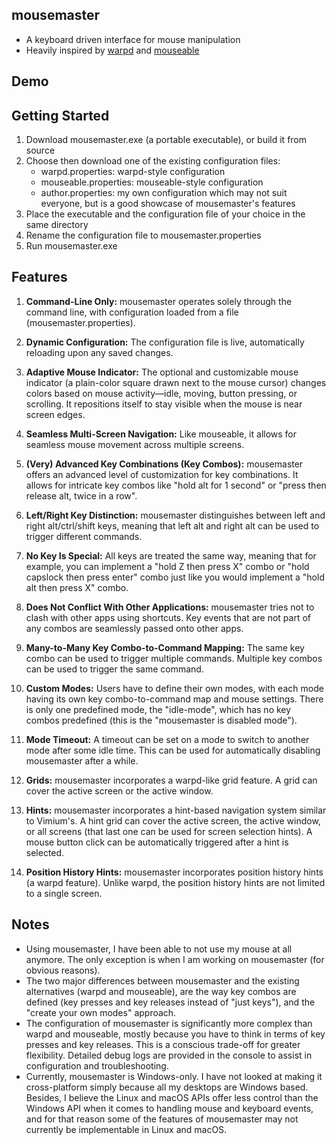 ## mousemaster

- A keyboard driven interface for mouse manipulation
- Heavily inspired by [warpd](https://github.com/rvaiya/warpd)
  and [mouseable](https://github.com/wirekang/mouseable/)

## Demo

## Getting Started

1. Download mousemaster.exe (a portable executable), or build it from source
2. Choose then download one of the existing configuration files:
    - warpd.properties: warpd-style configuration
    - mouseable.properties: mouseable-style configuration
    - author.properties: my own configuration which may not suit everyone, but is a good
      showcase of mousemaster's features
3. Place the executable and the configuration file of your choice in the same directory
4. Rename the configuration file to mousemaster.properties
5. Run mousemaster.exe

## Features

1. **Command-Line Only:** mousemaster operates solely through the command line, with
   configuration loaded from a file (mousemaster.properties).

2. **Dynamic Configuration:** The configuration file is live, automatically reloading upon
   any saved changes.

3. **Adaptive Mouse Indicator:** The optional and customizable mouse indicator (a
   plain-color square drawn next to the mouse cursor) changes colors based on mouse
   activity—idle, moving, button pressing, or scrolling. It repositions itself to stay
   visible when the mouse is near screen edges.

4. **Seamless Multi-Screen Navigation:** Like mouseable, it allows for seamless mouse
   movement across multiple screens.

5. **(Very) Advanced Key Combinations (Key Combos):** mousemaster offers an advanced level
   of customization for key combinations. It allows for intricate key combos like "hold
   alt for 1 second" or "press then release alt, twice in a row".

6. **Left/Right Key Distinction:** mousemaster distinguishes between left and right
   alt/ctrl/shift keys, meaning that left alt and right alt can be used to trigger
   different commands.

7. **No Key Is Special:** All keys are treated the same way, meaning that for example, you
   can implement a "hold Z then press X" combo or "hold capslock then press enter" combo
   just like you would implement a "hold alt then press X" combo.

8. **Does Not Conflict With Other Applications:** mousemaster tries not to clash with
   other apps using shortcuts. Key events that are not part of any combos are seamlessly
   passed onto other apps.

9. **Many-to-Many Key Combo-to-Command Mapping:** The same key combo can be used to
   trigger multiple commands. Multiple key combos can be used to trigger the same command.

10. **Custom Modes:** Users have to define their own modes, with each mode
    having its own key combo-to-command map and mouse settings. There is only one
    predefined mode, the "idle-mode", which has no key combos predefined (this is the
    "mousemaster is disabled mode").

11. **Mode Timeout:** A timeout can be set on a mode to switch to another mode after some
    idle time. This can be used for automatically disabling mousemaster after a while.

12. **Grids:** mousemaster incorporates a warpd-like grid feature. A grid can cover the
    active screen or the active window.

13. **Hints:** mousemaster incorporates a hint-based navigation system similar
    to Vimium's. A hint grid can cover the active screen, the active window, or all
    screens (that last one can be used for screen selection hints). A mouse button click
    can be automatically triggered after a hint is selected.

14. **Position History Hints:** mousemaster incorporates position history hints (a warpd
    feature). Unlike warpd, the position history hints are not limited to a single screen.

## Notes

- Using mousemaster, I have been able to not use my mouse at all anymore. The only exception is
  when I am working on mousemaster (for obvious reasons).
- The two major differences between mousemaster and the existing alternatives (warpd and
  mouseable), are the way key combos are defined (key presses and key releases instead
  of "just keys"), and the "create your own modes" approach.
- The configuration of mousemaster is significantly more complex than warpd and mouseable,
  mostly because you have to think in terms of key presses and key releases. This is a
  conscious trade-off for greater flexibility. Detailed debug logs are provided in the
  console to assist in configuration and troubleshooting.
- Currently, mousemaster is Windows-only. I have not looked at making it cross-platform
  simply because all my desktops are Windows based. Besides, I believe the Linux and macOS
  APIs offer less control than the Windows API when it comes to handling mouse and
  keyboard events, and for that reason some of the features of mousemaster may not
  currently be implementable in Linux and macOS.